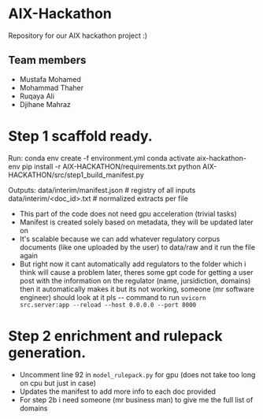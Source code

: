 # AIX-Hackathon
Repository for our AIX hackathon project :)
## Team members
- Mustafa Mohamed
- Mohammad Thaher
- Ruqaya Ali
- Djihane Mahraz

# Step 1 scaffold ready.

Run:
  conda env create -f environment.yml
  conda activate aix-hackathon-env
  pip install -r AIX-HACKATHON/requirements.txt
  python AIX-HACKATHON/src/step1_build_manifest.py

Outputs:
  data/interim/manifest.json          # registry of all inputs
  data/interim/<doc_id>.txt           # normalized extracts per file

- This part of the code does not need gpu acceleration (trivial tasks)
- Manifest is created solely based on metadata, they will be updated later on
- It's scalable because we can add whatever regulatory corpus documents (like one uploaded by the user) to data/raw and it run the file again
- But right now it cant automatically add regulators to the folder which i think will cause a problem later, theres some gpt code for getting a user post with the information on the regulator (name, jursidiction, domains) then it automatically makes it but its not working, someone (mr software engineer) should look at it pls -- command to run `uvicorn src.server:app --reload --host 0.0.0.0 --port 8000`

# Step 2 enrichment and rulepack generation.
- Uncomment line 92 in `model_rulepack.py` for gpu (does not take too long on cpu but just in case)
- Updates the manifest to add more info to each doc provided 
- For step 2b i need someone (mr business man) to give me the full list of domains